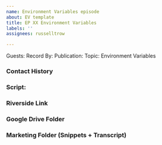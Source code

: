 ```yaml
---
name: Environment Variables episode
about: EV template
title: EP XX Environment Variables
labels: ''
assignees: russelltrow

---
```


Guests: 
Record By:
Publication:
Topic: Environment Variables

### Contact History

### Script:

### Riverside Link

### Google Drive Folder

### Marketing Folder (Snippets + Transcript)
